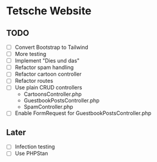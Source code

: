 # Tetsche Website

## TODO

* [ ] Convert Bootstrap to Tailwind
* [ ] More testing
* [ ] Implement "Dies und das"
* [ ] Refactor spam handling
* [ ] Refactor cartoon controller
* [ ] Refactor routes
* [ ] Use plain CRUD controllers
  * CartoonsController.php
  * GuestbookPostsController.php
  * SpamController.php
* [ ] Enable FormRequest for GuestbookPostsController.php

## Later
* [ ] Infection testing
* [ ] Use PHPStan
